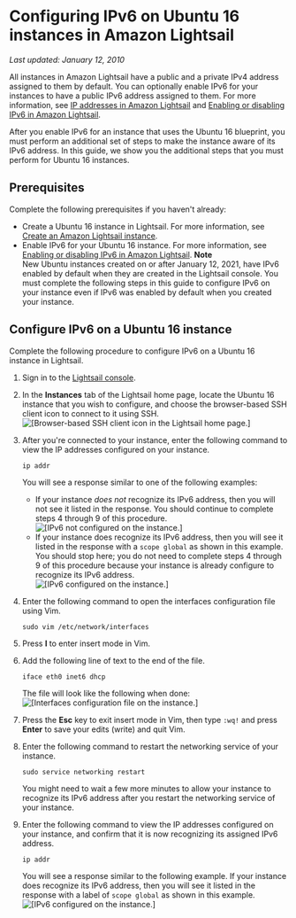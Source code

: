 # Configuring IPv6 on Ubuntu 16 instances in Amazon Lightsail<a name="amazon-lightsail-configure-ipv6-on-ubuntu-16"></a>

 *Last updated: January 12, 2010* 

All instances in Amazon Lightsail have a public and a private IPv4 address assigned to them by default\. You can optionally enable IPv6 for your instances to have a public IPv6 address assigned to them\. For more information, see [IP addresses in Amazon Lightsail](understanding-public-ip-and-private-ip-addresses-in-amazon-lightsail.md) and [Enabling or disabling IPv6 in Amazon Lightsail](amazon-lightsail-enable-disable-ipv6.md)\.

After you enable IPv6 for an instance that uses the Ubuntu 16 blueprint, you must perform an additional set of steps to make the instance aware of its IPv6 address\. In this guide, we show you the additional steps that you must perform for Ubuntu 16 instances\.

## Prerequisites<a name="ipv6-ubuntu-16-prerequisites"></a>

Complete the following prerequisites if you haven't already:
+ Create a Ubuntu 16 instance in Lightsail\. For more information, see [Create an Amazon Lightsail instance](how-to-create-amazon-lightsail-instance-virtual-private-server-vps.md)\.
+ Enable IPv6 for your Ubuntu 16 instance\. For more information, see [Enabling or disabling IPv6 in Amazon Lightsail](amazon-lightsail-enable-disable-ipv6.md)\.
**Note**  
New Ubuntu instances created on or after January 12, 2021, have IPv6 enabled by default when they are created in the Lightsail console\. You must complete the following steps in this guide to configure IPv6 on your instance even if IPv6 was enabled by default when you created your instance\.

## Configure IPv6 on a Ubuntu 16 instance<a name="configure-ipv6-ubuntu-16"></a>

Complete the following procedure to configure IPv6 on a Ubuntu 16 instance in Lightsail\.

1. Sign in to the [Lightsail console](https://lightsail.aws.amazon.com/)\.

1. In the **Instances** tab of the Lightsail home page, locate the Ubuntu 16 instance that you wish to configure, and choose the browser\-based SSH client icon to connect to it using SSH\.  
![\[Browser-based SSH client icon in the Lightsail home page.\]](https://d9yljz1nd5001.cloudfront.net/en_us/a7664053563006144d6133a21b463972/images/lightsail-ubuntu-ssh-quick-connect.png)

1. After you're connected to your instance, enter the following command to view the IP addresses configured on your instance\.

   ```
   ip addr
   ```

   You will see a response similar to one of the following examples:
   + If your instance *does not* recognize its IPv6 address, then you will not see it listed in the response\. You should continue to complete steps 4 through 9 of this procedure\.  
![\[IPv6 not configured on the instance.\]](https://d9yljz1nd5001.cloudfront.net/en_us/a7664053563006144d6133a21b463972/images/lightsail-ubuntu-ssh-ip-addr-ipv6-not-configured.png)
   + If your instance does recognize its IPv6 address, then you will see it listed in the response with a `scope global` as shown in this example\. You should stop here; you do not need to complete steps 4 through 9 of this procedure because your instance is already configure to recognize its IPv6 address\.  
![\[IPv6 configured on the instance.\]](https://d9yljz1nd5001.cloudfront.net/en_us/a7664053563006144d6133a21b463972/images/lightsail-ubuntu-ssh-ip-addr-ipv6-configured.png)

1. Enter the following command to open the interfaces configuration file using Vim\.

   ```
   sudo vim /etc/network/interfaces
   ```

1. Press **I** to enter insert mode in Vim\.

1. Add the following line of text to the end of the file\.

   ```
   iface eth0 inet6 dhcp
   ```

   The file will look like the following when done:  
![\[Interfaces configuration file on the instance.\]](https://d9yljz1nd5001.cloudfront.net/en_us/a7664053563006144d6133a21b463972/images/lightsail-ubuntu-ssh-interfaces-file.png)

1. Press the **Esc** key to exit insert mode in Vim, then type `:wq!` and press **Enter** to save your edits \(write\) and quit Vim\.

1. Enter the following command to restart the networking service of your instance\.

   ```
   sudo service networking restart
   ```

   You might need to wait a few more minutes to allow your instance to recognize its IPv6 address after you restart the networking service of your instance\.

1. Enter the following command to view the IP addresses configured on your instance, and confirm that it is now recognizing its assigned IPv6 address\.

   ```
   ip addr
   ```

   You will see a response similar to the following example\. If your instance does recognize its IPv6 address, then you will see it listed in the response with a label of `scope global` as shown in this example\.  
![\[IPv6 configured on the instance.\]](https://d9yljz1nd5001.cloudfront.net/en_us/a7664053563006144d6133a21b463972/images/lightsail-ubuntu-ssh-ip-addr-ipv6-configured.png)